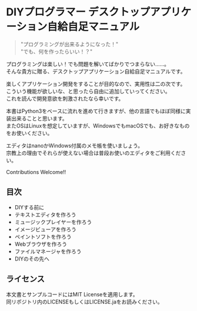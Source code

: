 # DIYプログラマー デスクトップアプリケーション自給自足マニュアル

> "プログラミングが出来るようになった！"  
> "でも、何を作ったらいい！？"

プログラミングは楽しい！でも問題を解いてばかりでつまらない……。  
そんな貴方に贈る、デスクトップアプリケーション自給自足マニュアルです。

楽しくアプリケーション開発をすることが目的なので、実用性は二の次です。  
こういう機能が欲しいな、と思ったら自由に追加していってください。  
これを読んで開発意欲を刺激されたなら幸いです。

本書はPython3をベースに流れを進めて行きますが、他の言語でもほぼ同様に実装出来ることと思います。  
またOSはLinuxを想定していますが、WindowsでもmacOSでも、お好きなものをお使いください。

エディタはnanoかWindows付属のメモ帳を使いましょう。  
宗教上の理由でそれらが使えない場合は普段お使いのエディタをご利用ください。

Contributions Welcome!!

## 目次

* DIYする前に
* テキストエディタを作ろう
* ミュージックプレイヤーを作ろう
* イメージビューアを作ろう
* ペイントソフトを作ろう
* Webブラウザを作ろう
* ファイルマネージャを作ろう
* DIYのその先へ

## ライセンス
本文書とサンプルコードにはMIT Licenseを適用します。  
同リポジトリ内のLICENSEもしくはLICENSE.jaをお読みください。
